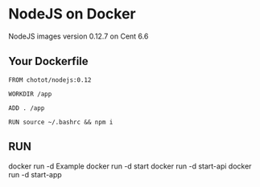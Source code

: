 # NodeJS on Docker
NodeJS images version 0.12.7 on Cent 6.6

## Your Dockerfile
```
FROM chotot/nodejs:0.12

WORKDIR /app

ADD . /app

RUN source ~/.bashrc && npm i
```
## RUN
docker run -d <yourtag> <npm-script>
Example
docker run -d <yourtag> start
docker run -d <yourtag> start-api
docker run -d <yourtag> start-app



